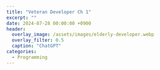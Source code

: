 ```yaml
---
title: "Veteran Developer Ch 1"
excerpt: ""
date: 2024-07-28 00:00:00 +0900
header:
  overlay_image: /assets/images/elderly-developer.webp
  overlay_filter: 0.5
  caption: "ChatGPT"
categories:
  - Programming
---
```



